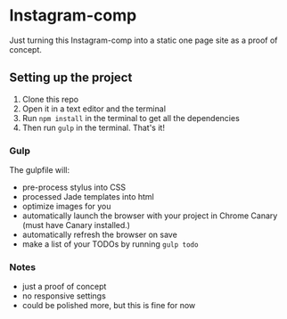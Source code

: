 # Instagram-comp

Just turning this Instagram-comp into a static one page site as a proof of concept.


## Setting up the project
1. Clone this repo
1. Open it in a text editor and the terminal
7. Run `npm install` in the terminal to get all the dependencies
8. Then run `gulp` in the terminal. That's it!


### Gulp
The gulpfile will:
- pre-process stylus into CSS
- processed Jade templates into html
- optimize images for you
- automatically launch the browser with your project in Chrome Canary (must have Canary installed.)
- automatically refresh the browser on save
- make a list of your TODOs by running `gulp todo`

### Notes
- just a proof of concept
- no responsive settings
- could be polished more, but this is fine for now
